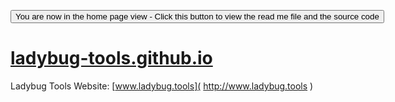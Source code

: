 <span style=display:none; >[You are now in a GitHub source code view - click this link to view the home page]( https://ladybug-tools.github.io/ "View file as a web page." ) </span>
<div><input type=button onclick=window.location.href='https://github.com/ladybug-tools/';
value='You are now in the home page view - Click this button to view the read me file and the source code' ></div>

[ladybug-tools.github.io]( https://ladybug-tools.github.io/ )
===

Ladybug Tools Website: [www.ladybug.tools]( http://www.ladybug.tools )

